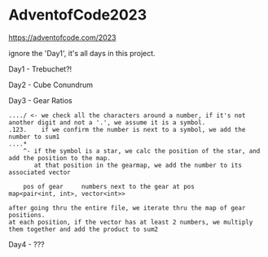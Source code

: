 # AdventofCode2023
https://adventofcode.com/2023

ignore the 'Day1', it's all days in this project.


Day1 - Trebuchet?!

Day2 - Cube Conundrum

Day3 - Gear Ratios

	..../ <- we check all the characters around a number, if it's not another digit and not a '.', we assume it is a symbol.
	.123.	 if we confirm the number is next to a symbol, we add the number to sum1
	....* 
	    ^- if the symbol is a star, we calc the position of the star, and add the position to the map.
		   at that position in the gearmap, we add the number to its associated vector

		pos of gear     numbers next to the gear at pos
	map<pair<int, int>, vector<int>>
			
	after going thru the entire file, we iterate thru the map of gear positions.
	at each position, if the vector has at least 2 numbers, we multiply them together and add the product to sum2

Day4 - ???
		
